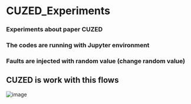 # CUZED_Experiments
### Experiments about paper CUZED

### The codes are running with Jupyter environment

### Faults are injected with random value (change random value)

## CUZED is work with this flows 


![image](https://github.com/YYebon/CUZED_Experiments/assets/148024646/8db4c4f8-eb29-41cc-b7e8-0bb27217693c)
